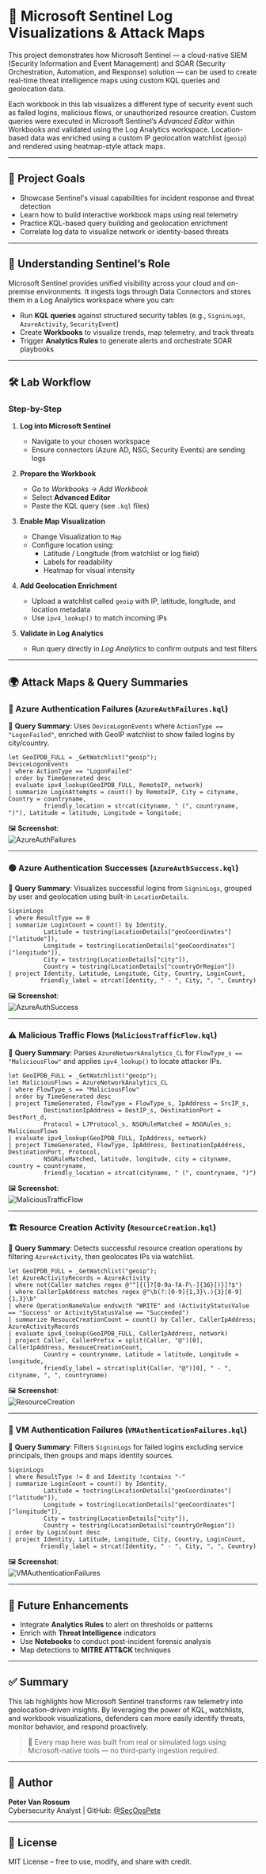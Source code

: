 # 📍 Microsoft Sentinel Log Visualizations & Attack Maps

This project demonstrates how Microsoft Sentinel — a cloud-native SIEM (Security Information and Event Management) and SOAR (Security Orchestration, Automation, and Response) solution — can be used to create real-time threat intelligence maps using custom KQL queries and geolocation data.

Each workbook in this lab visualizes a different type of security event such as failed logins, malicious flows, or unauthorized resource creation. Custom queries were executed in Microsoft Sentinel’s *Advanced Editor* within Workbooks and validated using the Log Analytics workspace. Location-based data was enriched using a custom IP geolocation watchlist (`geoip`) and rendered using heatmap-style attack maps.

---

## 🎯 Project Goals

- Showcase Sentinel's visual capabilities for incident response and threat detection
- Learn how to build interactive workbook maps using real telemetry
- Practice KQL-based query building and geolocation enrichment
- Correlate log data to visualize network or identity-based threats

---

## 🧠 Understanding Sentinel’s Role

Microsoft Sentinel provides unified visibility across your cloud and on-premise environments. It ingests logs through Data Connectors and stores them in a Log Analytics workspace where you can:

- Run **KQL queries** against structured security tables (e.g., `SigninLogs`, `AzureActivity`, `SecurityEvent`)
- Create **Workbooks** to visualize trends, map telemetry, and track threats
- Trigger **Analytics Rules** to generate alerts and orchestrate SOAR playbooks

---

## 🛠️ Lab Workflow

### Step-by-Step

1. **Log into Microsoft Sentinel**
   - Navigate to your chosen workspace
   - Ensure connectors (Azure AD, NSG, Security Events) are sending logs

2. **Prepare the Workbook**
   - Go to *Workbooks* → *Add Workbook*
   - Select **Advanced Editor**
   - Paste the KQL query (see `.kql` files)

3. **Enable Map Visualization**
   - Change Visualization to `Map`
   - Configure location using:
     - Latitude / Longitude (from watchlist or log field)
     - Labels for readability
     - Heatmap for visual intensity

4. **Add Geolocation Enrichment**
   - Upload a watchlist called `geoip` with IP, latitude, longitude, and location metadata
   - Use `ipv4_lookup()` to match incoming IPs

5. **Validate in Log Analytics**
   - Run query directly in *Log Analytics* to confirm outputs and test filters

---

## 🌍 Attack Maps & Query Summaries

### 🔴 Azure Authentication Failures (`AzureAuthFailures.kql`)

📌 **Query Summary**:
Uses `DeviceLogonEvents` where `ActionType == "LogonFailed"`, enriched with GeoIP watchlist to show failed logins by city/country.

```kql
let GeoIPDB_FULL = _GetWatchlist("geoip");
DeviceLogonEvents
| where ActionType == "LogonFailed"
| order by TimeGenerated desc
| evaluate ipv4_lookup(GeoIPDB_FULL, RemoteIP, network)
| summarize LoginAttempts = count() by RemoteIP, City = cityname, Country = countryname, 
          friendly_location = strcat(cityname, " (", countryname, ")"), Latitude = latitude, Longitude = longitude;
```

🖼️ **Screenshot**:  
![AzureAuthFailures](AzureAuthFailures.png)

---

### 🟢 Azure Authentication Successes (`AzureAuthSuccess.kql`)

📌 **Query Summary**:
Visualizes successful logins from `SigninLogs`, grouped by user and geolocation using built-in `LocationDetails`.

```kql
SigninLogs
| where ResultType == 0
| summarize LoginCount = count() by Identity, 
          Latitude = tostring(LocationDetails["geoCoordinates"]["latitude"]), 
          Longitude = tostring(LocationDetails["geoCoordinates"]["longitude"]), 
          City = tostring(LocationDetails["city"]), 
          Country = tostring(LocationDetails["countryOrRegion"])
| project Identity, Latitude, Longitude, City, Country, LoginCount, 
         friendly_label = strcat(Identity, " - ", City, ", ", Country)
```

🖼️ **Screenshot**:  
![AzureAuthSuccess](AzureAuthSuccess.png)

---

### ⚠️ Malicious Traffic Flows (`MaliciousTrafficFlow.kql`)

📌 **Query Summary**:
Parses `AzureNetworkAnalytics_CL` for `FlowType_s == "MaliciousFlow"` and applies `ipv4_lookup()` to locate attacker IPs.

```kql
let GeoIPDB_FULL = _GetWatchlist("geoip");
let MaliciousFlows = AzureNetworkAnalytics_CL 
| where FlowType_s == "MaliciousFlow"
| order by TimeGenerated desc
| project TimeGenerated, FlowType = FlowType_s, IpAddress = SrcIP_s, 
          DestinationIpAddress = DestIP_s, DestinationPort = DestPort_d, 
          Protocol = L7Protocol_s, NSGRuleMatched = NSGRules_s;
MaliciousFlows
| evaluate ipv4_lookup(GeoIPDB_FULL, IpAddress, network)
| project TimeGenerated, FlowType, IpAddress, DestinationIpAddress, DestinationPort, Protocol, 
          NSGRuleMatched, latitude, longitude, city = cityname, country = countryname, 
          friendly_location = strcat(cityname, " (", countryname, ")")
```

🖼️ **Screenshot**:  
![MaliciousTrafficFlow](Malicious-Traffic.png)

---

### 🏗️ Resource Creation Activity (`ResourceCreation.kql`)

📌 **Query Summary**:
Detects successful resource creation operations by filtering `AzureActivity`, then geolocates IPs via watchlist.

```kql
let GeoIPDB_FULL = _GetWatchlist("geoip");
let AzureActivityRecords = AzureActivity
| where not(Caller matches regex @"^[{(]?[0-9a-fA-F\-]{36}[)}]?$")
| where CallerIpAddress matches regex @"\b(?:[0-9]{1,3}\.){3}[0-9]{1,3}\b"
| where OperationNameValue endswith "WRITE" and (ActivityStatusValue == "Success" or ActivityStatusValue == "Succeeded")
| summarize ResouceCreationCount = count() by Caller, CallerIpAddress;
AzureActivityRecords
| evaluate ipv4_lookup(GeoIPDB_FULL, CallerIpAddress, network)
| project Caller, CallerPrefix = split(Caller, "@")[0], CallerIpAddress, ResouceCreationCount, 
          Country = countryname, Latitude = latitude, Longitude = longitude, 
          friendly_label = strcat(split(Caller, "@")[0], " - ", cityname, ", ", countryname)
```

🖼️ **Screenshot**:  
![ResourceCreation](ResourceCreation.png)

---

### 🔐 VM Authentication Failures (`VMAuthenticationFailures.kql`)

📌 **Query Summary**:
Filters `SigninLogs` for failed logins excluding service principals, then groups and maps identity sources.

```kql
SigninLogs
| where ResultType != 0 and Identity !contains "-"
| summarize LoginCount = count() by Identity, 
          Latitude = tostring(LocationDetails["geoCoordinates"]["latitude"]), 
          Longitude = tostring(LocationDetails["geoCoordinates"]["longitude"]), 
          City = tostring(LocationDetails["city"]), 
          Country = tostring(LocationDetails["countryOrRegion"])
| order by LoginCount desc
| project Identity, Latitude, Longitude, City, Country, LoginCount, 
         friendly_label = strcat(Identity, " - ", City, ", ", Country)
```

🖼️ **Screenshot**:  
![VMAuthenticationFailures](VMAuthentication-Failures.png)

---

## 🧪 Future Enhancements

- Integrate **Analytics Rules** to alert on thresholds or patterns
- Enrich with **Threat Intelligence** indicators
- Use **Notebooks** to conduct post-incident forensic analysis
- Map detections to **MITRE ATT&CK** techniques

---

## ✅ Summary

This lab highlights how Microsoft Sentinel transforms raw telemetry into geolocation-driven insights. By leveraging the power of KQL, watchlists, and workbook visualizations, defenders can more easily identify threats, monitor behavior, and respond proactively.

> 📍 Every map here was built from real or simulated logs using Microsoft-native tools — no third-party ingestion required.

---

## 👤 Author

**Peter Van Rossum**  
Cybersecurity Analyst | GitHub: [@SecOpsPete](https://github.com/SecOpsPete)

---

## 📝 License

MIT License – free to use, modify, and share with credit.

